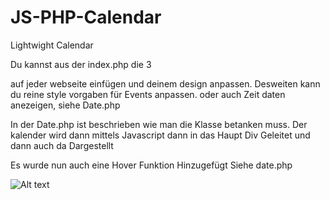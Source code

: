# JS-PHP-Calendar
Lightwight Calendar

Du kannst aus der index.php die 3 <div> auf jeder webseite einfügen und deinem design anpassen. 
Desweiten kann du reine style vorgaben für Events anpassen. oder auch Zeit daten anezeigen, siehe Date.php 

In der Date.php ist beschrieben wie man die Klasse betanken muss.
Der kalender wird dann mittels Javascript dann in das Haupt Div Geleitet und dann auch da Dargestellt

Es wurde nun auch eine Hover Funktion Hinzugefügt
Siehe date.php

![Alt text](https://pbs.twimg.com/media/DvqsX6dW0AUc0b8.jpg "Optional Title")
